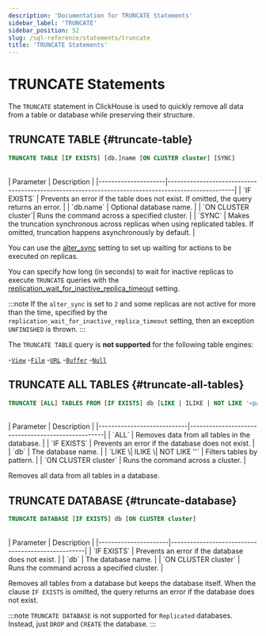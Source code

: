 ```yaml
---
description: 'Documentation for TRUNCATE Statements'
sidebar_label: 'TRUNCATE'
sidebar_position: 52
slug: /sql-reference/statements/truncate
title: 'TRUNCATE Statements'
---
```


# TRUNCATE Statements

The `TRUNCATE` statement in ClickHouse is used to quickly remove all data from a table or database while preserving their structure.

## TRUNCATE TABLE {#truncate-table}

```sql
TRUNCATE TABLE [IF EXISTS] [db.]name [ON CLUSTER cluster] [SYNC]
```

<br/>
| Parameter           | Description                                                                                       |
|---------------------|---------------------------------------------------------------------------------------------------|
| `IF EXISTS`         | Prevents an error if the table does not exist. If omitted, the query returns an error.            |
| `db.name`           | Optional database name.                                                                           |
| `ON CLUSTER cluster`| Runs the command across a specified cluster.                                                      |
| `SYNC`              | Makes the truncation synchronous across replicas when using replicated tables. If omitted, truncation happens asynchronously by default. |

You can use the [alter_sync](/operations/settings/settings#alter_sync) setting to set up waiting for actions to be executed on replicas.

You can specify how long (in seconds) to wait for inactive replicas to execute `TRUNCATE` queries with the [replication_wait_for_inactive_replica_timeout](/operations/settings/settings#replication_wait_for_inactive_replica_timeout) setting.

:::note
If the `alter_sync` is set to `2` and some replicas are not active for more than the time, specified by the `replication_wait_for_inactive_replica_timeout` setting, then an exception `UNFINISHED` is thrown.
:::

The `TRUNCATE TABLE` query is **not supported** for the following table engines:

-[`View`](../../engines/table-engines/special/view.md)
-[`File`](../../engines/table-engines/special/file.md)
-[`URL`](../../engines/table-engines/special/url.md)
-[`Buffer`](../../engines/table-engines/special/buffer.md)
-[`Null`](../../engines/table-engines/special/null.md)

## TRUNCATE ALL TABLES {#truncate-all-tables}

```sql
TRUNCATE [ALL] TABLES FROM [IF EXISTS] db [LIKE | ILIKE | NOT LIKE '<pattern>'] [ON CLUSTER cluster]
```

<br/>
| Parameter                  | Description                                       |
|----------------------------|---------------------------------------------------|
| `ALL`                      | Removes data from all tables in the database.     |
| `IF EXISTS`                | Prevents an error if the database does not exist. |
| `db`                       | The database name.                                |
| `LIKE \| ILIKE \| NOT LIKE '<pattern>'` | Filters tables by pattern.           |
| `ON CLUSTER cluster`       | Runs the command across a cluster.                |

Removes all data from all tables in a database.

## TRUNCATE DATABASE {#truncate-database}

```sql
TRUNCATE DATABASE [IF EXISTS] db [ON CLUSTER cluster]
```

<br/>
| Parameter            | Description                                       |
|----------------------|---------------------------------------------------|
| `IF EXISTS`          | Prevents an error if the database does not exist. |
| `db`                 | The database name.                                |
| `ON CLUSTER cluster` | Runs the command across a specified cluster.      |

Removes all tables from a database but keeps the database itself. When the clause `IF EXISTS` is omitted, the query returns an error if the database does not exist.

:::note
`TRUNCATE DATABASE` is not supported for `Replicated` databases. Instead, just `DROP` and `CREATE` the database.
:::
